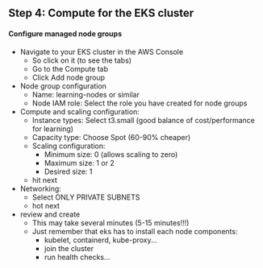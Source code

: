 ## Step 4: Compute for the EKS cluster

#### Configure managed node groups
- Navigate to your EKS cluster in the AWS Console
  - So click on it (to see the tabs)
  - Go to the Compute tab
  - Click Add node group
- Node group configuration
  - Name: learning-nodes or similar
  - Node IAM role: Select the role you have created for node groups
- Compute and scaling configuration:
  - Instance types: Select t3.small (good balance of cost/performance for learning)
  - Capacity type: Choose Spot (60-90% cheaper)
  - Scaling configuration:
    - Minimum size: 0 (allows scaling to zero)
    - Maximum size: 1 or 2
    - Desired size: 1
  - hit next
- Networking:
  - Select ONLY PRIVATE SUBNETS
  - hot next
- review and create
  - This may take several minutes (5-15 minutes!!!)
  - Just remember that eks has to install each node components:
    - kubelet, containerd, kube-proxy...
    - join the cluster
    - run health checks...


